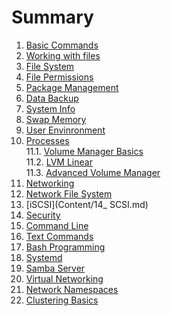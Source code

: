 # Summary
01. [Basic Commands](Content/01_Basic_Commands.md)
02. [Working with files](Content/02_Working_with_file.md)
03. [File System](Content/03_filesytem.md)
04. [File Permissions](Content/04_File_Permissions.md)
05. [Package Management](Content/05_Package_Management.mdd)
06. [Data Backup](Content/06_Data_backup.md)
07. [System Info](Content/07_System_Information.md)
08. [Swap Memory](Content/08_Linux_Swap_Memory.md)
09. [User Envinronment](Content/09_User_Environment.md)
10. [Processes](Content/10_Processes.md)</br>
11.1. [Volume Manager Basics](/Content/11_1_Logical_Volume_Manager.md)</br>
11.2. [LVM Linear](Content/11_2_LVM_linear_striped.md)</br>
11.3. [Advanced Volume Manager](Content/11_3_LVM_Advance.md)</br>
12. [Networking](Content/12_Basic_Networking.md)
13. [Network File System](Content/13_Network_Files_System.md)
14. [iSCSI](Content/14_ SCSI.md)
15. [Security](Content/15_Sercurity.md)
16. [Command Line](Content/16_Commands_line.md)
17. [Text Commands](Content/17_Text_Commands.md)
18. [Bash Programming](Content/18_Bash_Programming.md)
19. [Systemd](Content/19_Systemd.md)
20. [Samba Server](Content/20_Samba_Server.md)
21. [Virtual Networking](Content/21_Virtual_Networking.md)
22. [Network Namespaces](Content/22_Network_Namespaces.md)
23. [Clustering Basics](Content/23_Cluster_Basics.md)
